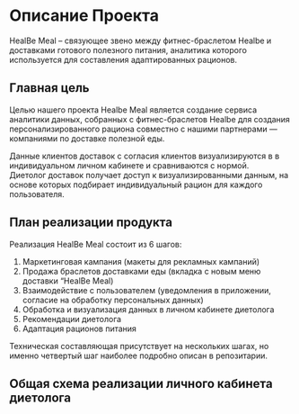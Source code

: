 # Описание Проекта

HealBe Meal –  связующее звено между фитнес-браслетом Healbe и доставками готового полезного питания,  аналитика которого  используется для   составления адаптированных рационов. 

## Главная цель

Целью нашего проекта Healbe Meal является создание сервиса аналитики данных, собранных с фитнес-браслетов Healbe для создания персонализированного 
рациона совместно с нашими партнерами — компаниями  по доставке полезной еды. 

Данные клиентов доставок с согласия клиентов визуализируются в в индивидуальном личном кабинете и сравниваются с нормой.  
Диетолог доставок  получает доступ к визуализированными данным, на основе которых подбирает индивидуальный рацион для каждого пользователя.

## План реализации продукта

Реализация HealBe Meal состоит из 6 шагов: 

1. Маркетинговая кампания (макеты для рекламных кампаний)
2. Продажа браслетов доставками еды (вкладка с новым меню доставки “HealBe Meal)
3. Взаимодействие с пользователем (уведомления в приложении, согласие на обработку персональных данных)
4. Обработка и визуализация данных в личном кабинете диетолога
5. Рекомендации диетолога
6. Адаптация рационов  питания

Техническая составляющая присутствует на нескольких шагах, но именно четвертый шаг наиболее подробно описан в репозитарии.

## Общая схема реализации личного кабинета диетолога

